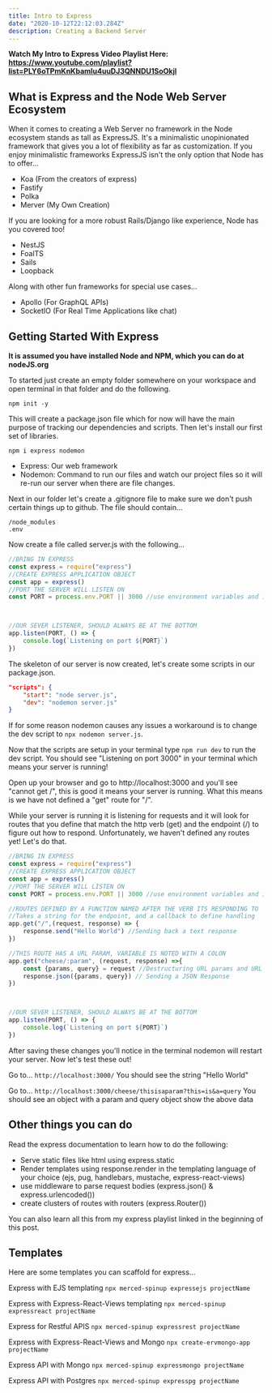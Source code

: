 ```yaml
---
title: Intro to Express
date: "2020-10-12T22:12:03.284Z"
description: Creating a Backend Server
---
```


**Watch My Intro to Express Video Playlist Here: https://www.youtube.com/playlist?list=PLY6oTPmKnKbamIu4uuDJ3QNNDU1SoOkjl**

## What is Express and the Node Web Server Ecosystem

When it comes to creating a Web Server no framework in the Node ecosystem stands as tall as ExpressJS. It's a minimalistic unopinionated framework that gives you a lot of flexibility as far as customization. If you enjoy minimalistic frameworks ExpressJS isn't the only option that Node has to offer...

- Koa (From the creators of express)
- Fastify
- Polka
- Merver (My Own Creation)

If you are looking for a more robust Rails/Django like experience, Node has you covered too!

- NestJS
- FoalTS
- Sails
- Loopback

Along with other fun frameworks for special use cases...

- Apollo (For GraphQL APIs)
- SocketIO (For Real Time Applications like chat)

## Getting Started With Express
**It is assumed you have installed Node and NPM, which you can do at nodeJS.org**

To started just create an empty folder somewhere on your workspace and open terminal in that folder and do the following.

```npm init -y```

This will create a package.json file which for now will have the main purpose of tracking our dependencies and scripts. Then let's install our first set of libraries.

```npm i express nodemon```

- Express: Our web framework
- Nodemon: Command to run our files and watch our project files so it will re-run our server when there are file changes.

Next in our folder let's create a .gitignore file to make sure we don't push certain things up to github. The file should contain...

```
/node_modules
.env
```

Now create a file called server.js with the following...

```js
//BRING IN EXPRESS
const express = require("express")
//CREATE EXPRESS APPLICATION OBJECT
const app = express()
//PORT THE SERVER WILL LISTEN ON
const PORT = process.env.PORT || 3000 //use environment variables and if not, 3000



//OUR SEVER LISTENER, SHOULD ALWAYS BE AT THE BOTTOM
app.listen(PORT, () => {
    console.log(`Listening on port ${PORT}`)
})

```

The skeleton of our server is now created, let's create some scripts in our package.json.

```json
"scripts": {
    "start": "node server.js",
    "dev": "nodemon server.js"
}
```

If for some reason nodemon causes any issues a workaround is to change the dev script to ```npx nodemon server.js```.

Now that the scripts are setup in your terminal type ```npm run dev``` to run the dev script. You should see "Listening on port 3000" in your terminal which means your server is running!

Open up your browser and go to http://localhost:3000 and you'll see "cannot get /", this is good it means your server is running. What this means is we have not defined a "get" route for "/".

While your server is running it is listening for requests and it will look for routes that you define that match the http verb (get) and the endpoint (/) to figure out how to respond. Unfortunately, we haven't defined any routes yet! Let's do that.

```js
//BRING IN EXPRESS
const express = require("express")
//CREATE EXPRESS APPLICATION OBJECT
const app = express()
//PORT THE SERVER WILL LISTEN ON
const PORT = process.env.PORT || 3000 //use environment variables and if not, 3000

//ROUTES DEFINED BY A FUNCTION NAMED AFTER THE VERB ITS RESPONDING TO
//Takes a string for the endpoint, and a callback to define handling
app.get("/",(request, response) => {
    response.send("Hello World") //Sending back a text response
})

//THIS ROUTE HAS A URL PARAM, VARIABLE IS NOTED WITH A COLON
app.get("cheese/:param", (request, response) =>{
    const {params, query} = request //Destructuring URL params and URL queries from request object
    response.json({params, query}) // Sending a JSON Response
})



//OUR SEVER LISTENER, SHOULD ALWAYS BE AT THE BOTTOM
app.listen(PORT, () => {
    console.log(`Listening on port ${PORT}`)
})

```

After saving these changes you'll notice in the terminal nodemon will restart your server. Now let's test these out!

Go to...
```http://localhost:3000/```
You should see the string "Hello World"

Go to...
```http://localhost:3000/cheese/thisisaparam?this=is&a=query```
You should see an object with a param and query object show the above data

## Other things you can do

Read the express documentation to learn how to do the following:

- Serve static files like html using express.static
- Render templates using response.render in the templating language of your choice (ejs, pug, handlebars, mustache, express-react-views)
- use middleware to parse request bodies (express.json() & express.urlencoded())
- create clusters of routes with routers (express.Router())

You can also learn all this from my express playlist linked in the beginning of this post.

## Templates

Here are some templates you can scaffold for express...

Express with EJS templating
```npx merced-spinup expressejs projectName```

Express with Express-React-Views templating
```npx merced-spinup expressreact projectName```

Express for Restful APIS
```npx merced-spinup expressrest projectName```

Express with Express-React-Views and Mongo
```npx create-ervmongo-app projectName```

Express API with Mongo
```npx merced-spinup expressmongo projectName```

Express API with Postgres
```npx merced-spinup expresspg projectName```